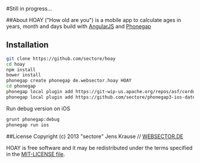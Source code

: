 #Still in progress...

##About
HOAY ("How old are you") is a mobile app to calculate ages in years, month and days build with [AngularJS](http://angularjs.org) and [Phonegap](http://phonegap.com)

## Installation

```bash
git clone https://github.com/sectore/hoay
cd hoay
npm install
bower install
phonegap create phonegap de.websector.hoay HOAY
cd phonegap
phonegap local plugin add https://git-wip-us.apache.org/repos/asf/cordova-plugin-inappbrowser.git
phonegap local plugin add https://github.com/sectore/phonegap3-ios-datepicker-plugin
```

Run debug version on iOS
```bash
grunt phonegap:debug
phonegap run ios
```

##License
Copyright (c) 2013 "sectore" Jens Krause // [WEBSECTOR.DE](http://www.websector.de)

HOAY is free software and it may be redistributed under the terms specified in the [MIT-LICENSE file](https://raw.github.com/sectore/hoay/master/LICENSE.txt).